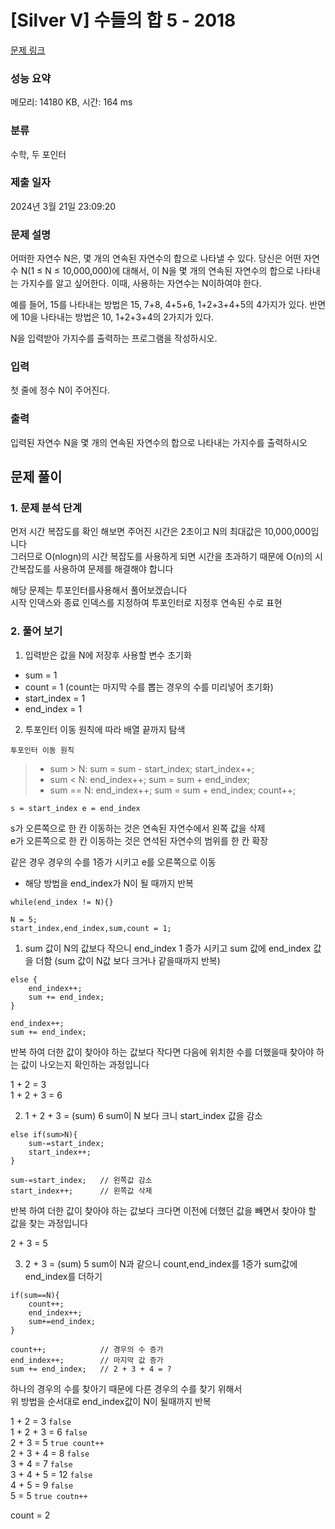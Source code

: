 # [Silver V] 수들의 합 5 - 2018 

[문제 링크](https://www.acmicpc.net/problem/2018) 

### 성능 요약

메모리: 14180 KB, 시간: 164 ms

### 분류

수학, 두 포인터

### 제출 일자

2024년 3월 21일 23:09:20

### 문제 설명

<p>어떠한 자연수 N은, 몇 개의 연속된 자연수의 합으로 나타낼 수 있다. 당신은 어떤 자연수 N(1 ≤ N ≤ 10,000,000)에 대해서, 이 N을 몇 개의 연속된 자연수의 합으로 나타내는 가지수를 알고 싶어한다. 이때, 사용하는 자연수는 N이하여야 한다.</p>

<p>예를 들어, 15를 나타내는 방법은 15, 7+8, 4+5+6, 1+2+3+4+5의 4가지가 있다. 반면에 10을 나타내는 방법은 10, 1+2+3+4의 2가지가 있다.</p>

<p>N을 입력받아 가지수를 출력하는 프로그램을 작성하시오.</p>

### 입력 

 <p>첫 줄에 정수 N이 주어진다.</p>

### 출력 

 <p>입력된 자연수 N을 몇 개의 연속된 자연수의 합으로 나타내는 가지수를 출력하시오</p>

## 문제 풀이

### 1. 문제 분석 단계 
   
먼저 시간 복잡도를 확인 해보면 주어진 시간은 2초이고 N의 최대값은 10,000,000입니다 <br>
그러므로 O(nlogn)의 시간 복잡도를 사용하게 되면 시간을 초과하기 때문에 O(n)의 시간복잡도를 사용하여 문제를 해결해야 합니다

해당 문제는 투포인터를사용해서 풀어보겠습니다<br>
시작 인덱스와 종료 인덱스를 지정하여 투포인터로 지정후 연속된 수로 표현

### 2. 풀어 보기 
1. 입력받은 값을 N에 저장후 사용할 변수 초기화  
- sum = 1 <br>
- count = 1 (count는 마지막 수를 뽑는 경우의 수를 미리넣어 초기화) <br>
- start_index = 1 <br>
- end_index = 1 

2. 투포인터 이동 원칙에 따라 배열 끝까지 탐색 

`투포인터 이동 원칙` 
> - sum > N: sum = sum - start_index; start_index++; <br>
> - sum < N: end_index++; sum = sum + end_index; <br>
> - sum == N: end_index++; sum = sum + end_index; count++; <br>

`s = start_index e = end_index` <br>

s가 오른쪽으로 한 칸 이동하는 것은 연속된 자연수에서 왼쪽 값을 삭제 <br>
e가 오른쪽으로 한 칸 이동하는 것은 연석된 자연수의 범위를 한 칸 확장  <br> 

같은 경우 경우의 수를 1증가 시키고 e를 오른쪽으로 이동 

- 해당 방법을 end_index가 N이 될 때까지 반복

``` 
while(end_index != N){}

N = 5;
start_index,end_index,sum,count = 1;
``` 
1. sum 값이 N의 값보다 작으니 end_index 1 증가 시키고 sum 값에 end_index 값을 더함 (sum 값이 N값 보다 크거나 같을때까지 반복)
```
else {
    end_index++;
    sum += end_index;
}

end_index++; 
sum += end_index;
```
반복 하여 더한 값이 찾아야 하는 값보다 작다면 다음에 위치한 수를 더했을때 찾아야 하는 값이 나오는지 확인하는 과정입니다 

1 + 2 = 3 <br>
1 + 2 + 3 = 6

2. 1 + 2 + 3 = (sum) 6 sum이 N 보다 크니 start_index 값을 감소  
``` 
else if(sum>N){
    sum-=start_index;
    start_index++;
}

sum-=start_index;   // 왼쪽값 감소 
start_index++;      // 왼쪽값 삭제
```
반복 하여 더한 값이 찾아야 하는 값보다 크다면 이전에 더했던 값을 빼면서 찾아야 할 값을 찾는 과정입니다 

2 + 3 = 5

3. 2 + 3 = (sum) 5 sum이 N과 같으니 count,end_index를 1증가 sum값에 end_index를 더하기 
```
if(sum==N){
    count++;
    end_index++;
    sum+=end_index;
}

count++;            // 경우의 수 증가  
end_index++;        // 마지막 값 증가 
sum += end_index;   // 2 + 3 + 4 = ?
```
하나의 경우의 수를 찾아기 때문에 다른 경우의 수를 찾기 위해서 <br>
위 방법을 순서대로 end_index값이 N이 될때까지 반복 

1 + 2 = 3 `false`<br> 
1 + 2 + 3 = 6 `false`<br>
2 + 3 = 5 `true count++`<br>
2 + 3 + 4 = 8 `false`<br>
3 + 4 = 7 `false`<br>
3 + 4 + 5 = 12 `false`<br>
4 + 5 = 9 `false`<br>
5 = 5 `true coutn++`<br>

count = 2
 
